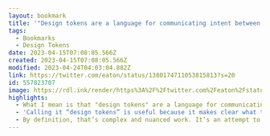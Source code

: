 ```yaml
---
layout: bookmark
title: '"Design tokens are a language for communicating intent between disparate parts of a system" by Jeff Eaton'
tags:
  - Bookmarks
  - Design Tokens
date: 2023-04-15T07:08:05.566Z
created: 2023-04-15T07:08:05.566Z
modified: 2023-04-24T04:03:04.882Z
link: https://twitter.com/eaton/status/1380174711053815813?s=20
id: 557823707
image: https://rdl.ink/render/https%3A%2F%2Ftwitter.com%2Featon%2Fstatus%2F1380174711053815813%3Fs%3D20
highlights:
  - What I mean is that "design tokens" are a language for communicating intent between disparate parts of a system.
  - 'Calling it “design tokens” is useful because it makes clear what the purpose of the constructed language is: to communicate information that informs the design system.'
  - By definition, that’s complex and nuanced work. It’s an attempt to make explicit and dependable something that has (in most publishing systems) been implicit and inconsistent. It faces all the challenges of language.
---
```

